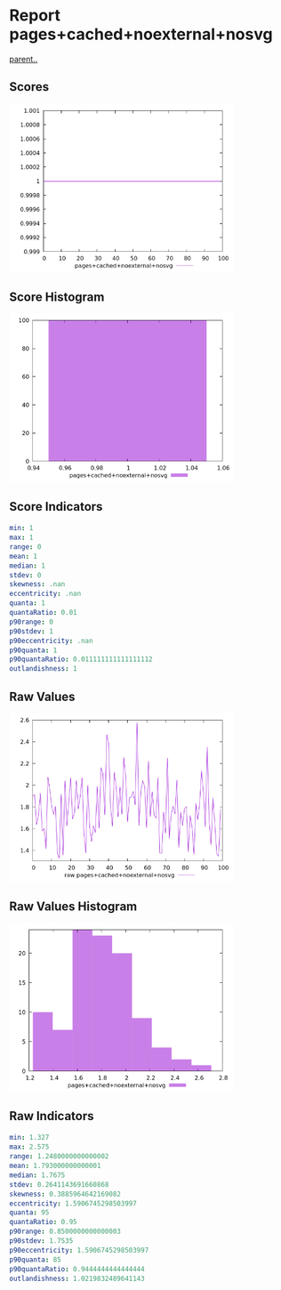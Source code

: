 # Report pages+cached+noexternal+nosvg

[parent..](./..)  


## Scores

![score](./score.png)  

## Score Histogram

![hist](./hist.png)  

## Score Indicators

```yaml
min: 1
max: 1
range: 0
mean: 1
median: 1
stdev: 0
skewness: .nan
eccentricity: .nan
quanta: 1
quantaRatio: 0.01
p90range: 0
p90stdev: 1
p90eccentricity: .nan
p90quanta: 1
p90quantaRatio: 0.011111111111111112
outlandishness: 1

```

## Raw Values

![raw](./raw.png)  

## Raw Values Histogram

![raw hist](./raw_hist.png)  

## Raw Indicators

```yaml
min: 1.327
max: 2.575
range: 1.2480000000000002
mean: 1.793000000000001
median: 1.7675
stdev: 0.2641143691660868
skewness: 0.3885964642169082
eccentricity: 1.5906745298503997
quanta: 95
quantaRatio: 0.95
p90range: 0.8500000000000003
p90stdev: 1.7535
p90eccentricity: 1.5906745298503997
p90quanta: 85
p90quantaRatio: 0.9444444444444444
outlandishness: 1.0219832489641143

```

<style>
  img {
    max-width: 80%;
  }
</style>
      

